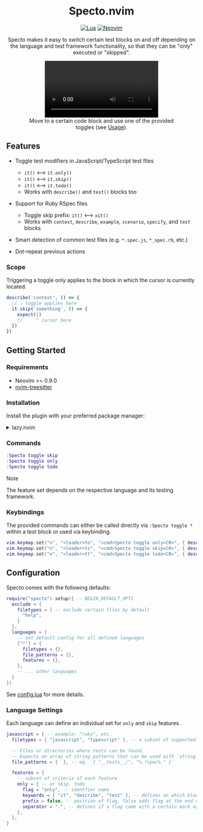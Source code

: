 <div align="center">

# Specto.nvim

[![Lua](https://img.shields.io/badge/Lua-blue.svg?style=for-the-badge&logo=lua)](http://www.lua.org)
[![Neovim](https://img.shields.io/badge/Neovim%200.9+-green.svg?style=for-the-badge&logo=neovim)](https://neovim.io)

Specto makes it easy to switch certain test blocks on and off depending on the
language and test framework functionality, so that they can be "only" executed
or "skipped".

  <figure>
    <video src="https://github.com/cange/specto.nvim/assets/28717/a665e41c-6d09-4a1e-92c0-5db9ad513773" type="video/mp4"></video>
    <figcaption>
      Move to a certain code block and use one of the provided toggles (see 
      <a href="#usage">Usage</a>).
    </figcaption>
  </figure>
</div>

## Features

- Toggle test modifiers in JavaScript/TypeScript test files

  - `it()` ⟷ `it.only()`
  - `it()` ⟷ `it.skip()`
  - `it()` ⟷ `it.todo()`
  - Works with `describe()` and `test()` blocks too

- Support for Ruby RSpec files

  - Toggle skip prefix: `it()` ⟷ `xit()`
  - Works with `context`, `describe`, `example`, `scenario`, `specify`, and `test` blocks

- Smart detection of common test files (e.g. `*.spec.js`, `*_spec.rb`, etc.)
- Dot-repeat previous actions

### Scope

Triggering a toggle only applies to the block in which the cursor is currently
located.

```js
describe('context', () => {
  // ↓ toggle applies here
  it.skip('something', () => {
    expect(|)
    //     ^ cursor here
  })
})
```

## Getting Started

### Requirements

- Neovim >= 0.9.0
- [nvim-treesitter](https://github.com/nvim-treesitter/nvim-treesitter)

### Installation

Install the plugin with your preferred package manager:

<details><summary>lazy.nvim</summary>

```lua
{
  "cange/specto.nvim",
  dependencies = "nvim-treesitter/nvim-treesitter",
  opts = {}
}
```

</details>

### Commands

```lua
:Specto toggle skip
:Specto toggle only
:Specto toggle todo
```

> [!NOTE]
> The feature set depends on the respective language and its testing framework.

### Keybindings

The provided commands can either be called directly via `:Specto toggle *` within
a test block or used via keybinding.

```lua
vim.keymap.set("n", "<leader>to", "<cmd>Specto toggle only<CR>", { desc = "Toggle test only" })
vim.keymap.set("n", "<leader>ts", "<cmd>Specto toggle skip<CR>", { desc = "Toggle test skip" })
vim.keymap.set("n", "<leader>tt", "<cmd>Specto toggle todo<CR>", { desc = "Toggle test todo" })
```

## Configuration

Specto comes with the following defaults:

```lua
require("specto").setup({ -- BEGIN_DEFAULT_OPTS
  exclude = {
    filetypes = { -- exclude certain files by default
      "help",
    }
  },
  languages = {
    -- set default config for all defined languages
    ["*"] = {
      filetypes = {},
      file_patterns = {},
      features = {},
    },
    -- ... other languages
  }
})
```

See [config.lua](./lua/specto/config.lua) for more details.

### Language Settings

Each language can define an individual set for `only` and `skip` features.

```lua
javascript = { -- example: "ruby", etc.
  filetypes = { "javascript", "typescript" }, -- a subset of supported language

  -- Files or directories where tests can be found.
  -- Expects an array of string patterns that can be used with `string.match`.
  file_patterns = {  }, -- eg. `{ "__tests__/", "%.?spec%." }`

  features = {
    -- subset of criteria of each feature
    only = { -- or skip, todo
      flag = "only", -- identfier name
      keywords = { "it", "describe", "test" }, -- defines on which blocks it can be attached to
      prefix = false, -- position of flag, false adds flag at the end of a keyword
      separator = ".", -- defines if a flag came with a certain mark eg. `describe.only`
    },
  },
}
```
